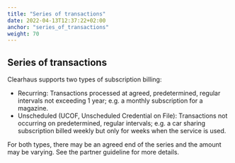```yaml
---
title: "Series of transactions"
date: 2022-04-13T12:37:22+02:00
anchor: "series_of_transactions"
weight: 70
---
```

## Series of transactions
Clearhaus supports two types of subscription billing:

  - Recurring: Transactions processed at agreed, predetermined, regular intervals not exceeding 1 year; e.g. a monthly subscription for a magazine.
  - Unscheduled (UCOF, Unscheduled Credential on File): Transactions not occurring on predetermined, regular intervals; e.g. a car sharing subscription billed weekly but only for weeks when the service is used.

For both types, there may be an agreed end of the series and the amount may be varying. See the partner guideline for more details.
